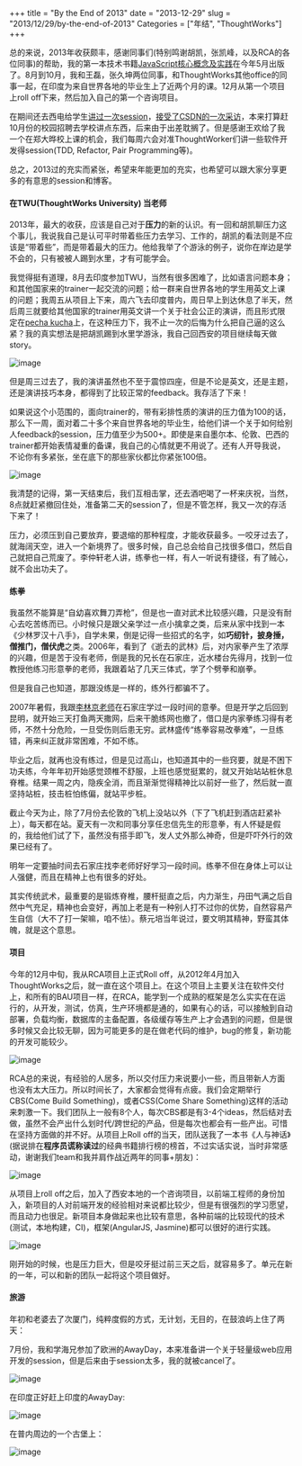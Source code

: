 +++
title = "By the End of 2013"
date = "2013-12-29"
slug = "2013/12/29/by-the-end-of-2013"
Categories = ["年结", "ThoughtWorks"]
+++


总的来说，2013年收获颇丰，感谢同事们(特别鸣谢胡凯，张凯峰，以及RCA的各位同事)的帮助，我的第一本技术书籍[JavaScript核心概念及实践](http://icodeit.org/jsccp/)在今年5月出版了。8月到10月，我和王磊，张久坤两位同事，和ThoughtWorks其他office的同事一起，在印度为来自世界各地的毕业生上了近两个月的课。12月从第一个项目上roll off下来，然后加入自己的第一个咨询项目。

在期间还去西电给学生[讲过一次session](http://blog.csdn.net/gy0305/article/details/9117859)，[接受了CSDN的一次采访](http://www.csdn.net/article/2013-05-29/2815458)，本来打算赶10月份的校园招聘去学校讲点东西，后来由于出差耽搁了。但是感谢王欢给了我一个在郑大晔校上课的机会，我们每周六会对准ThoughtWorker们讲一些软件开发得session(TDD, Refactor, Pair Programming等)。

总之，2013过的充实而紧张，希望来年能更加的充实，也希望可以跟大家分享更多的有意思的session和博客。

#### 在TWU(ThoughtWorks University) 当老师

2013年，最大的收获，应该是自己对于**压力**的新的认识。有一回和胡凯聊压力这个事儿，我说我自己是认可平时带着些压力去学习、工作的，胡凯的看法则是不应该是“带着些”，而是带着最大的压力。他给我举了个游泳的例子，说你在岸边是学不会的，只有被被人踢到水里，才有可能学会。

我觉得挺有道理，8月去印度参加TWU，当然有很多困难了，比如语言问题本身；和其他国家来的trainer一起交流的问题；给一群来自世界各地的学生用英文上课的问题；我周五从项目上下来，周六飞去印度普内，周日早上到达休息了半天，然后周三就要给其他国家的trainer用英文讲一个关于社会公正的演讲，而且形式限定在[pecha kucha](http://www.pechakucha.org/)上，在这种压力下，我不止一次的后悔为什么把自己逼的这么紧？我的真实想法是把胡凯踢到水里学游泳，我自己回西安的项目继续每天做story。

![image](http://abruzzi.github.com/images/2013/12/twu-prepare-resized.png)

但是周三过去了，我的演讲虽然也不至于震惊四座，但是不论是英文，还是主题，还是演讲技巧本身，都得到了比较正常的feedback。我存活了下来！

如果说这个小范围的，面向trainer的，带有彩排性质的演讲的压力值为100的话，那么下一周，面对着二十多个来自世界各地的毕业生，给他们讲一个关于如何给别人feedback的session，压力值至少为500+。即使是来自墨尔本、伦敦、巴西的trainer都开始表情凝重的备课，我自己的心情就更不用说了。还有人开导我说，不论你有多紧张，坐在底下的那些家伙都比你紧张100倍。

![image](http://abruzzi.github.com/images/2013/12/twu-discuss-resized.png)

我清楚的记得，第一天结束后，我们互相击掌，还去酒吧喝了一杯来庆祝，当然，8点就赶紧撤回住处，准备第二天的session了，但是不管怎样，我又一次的存活下来了！

压力，必须压到自己要放弃，要退缩的那种程度，才能收获最多。一咬牙过去了，就海阔天空，进入一个新境界了。很多时候，自己总会给自己找很多借口，然后自己就把自己荒废了。李仲轩老人讲，练拳也一样，有人一听说有捷径，有了贼心，就不会出功夫了。

#### 练拳

我虽然不能算是“自幼喜欢舞刀弄枪”，但是也一直对武术比较感兴趣，只是没有耐心去吃苦练而已。小时候只是跟父亲学过一点小擒拿之类，后来从家中找到一本《少林罗汉十八手》，自学未果，倒是记得一些招式的名字，如**巧纫针，披身捶，僧推门，僧伏虎**之类。2006年，看到了《逝去的武林》后，对内家拳产生了浓厚的兴趣，但是苦于没有老师，倒是我的兄长在石家庄，近水楼台先得月，找到一位教授他练习形意拳的老师，我跟着站了几天三体式，学了个劈拳和崩拳。

但是我自己也知道，那跟没练是一样的，练外行都骗不了。

2007年暑假，我跟[李林京老师](http://v.youku.com/v_show/id_XMjIzNTIyMjY0.html)在石家庄学过一段时间的意拳。但是开学之后回到昆明，就开始三天打鱼两天撒网，后来干脆练网也撤了，借口是内家拳练习得有老师，不然十分危险，一旦受伤则后患无穷。武林盛传“练拳容易改拳难”，一旦练错，再来纠正就非常困难，不如不练。

毕业之后，就再也没有练过，但是见过高山，也知道其中的一些窍要，就是不困下功夫练，今年年初开始感觉颈椎不舒服，上班也感觉挺累的，就又开始站站桩休息脊椎。结果一周之内，隐疾全消，而且渐渐觉得精神比以前好一些了，然后就一直坚持站桩，技击桩怕练偏，就站平步桩。

截止今天为止，除了7月份去伦敦的飞机上没站以外（下了飞机赶到酒店赶紧补上），每天都在站。夏天有一次和同事分享任忠信先生的形意拳，有人怀疑是假的，我给他们试了下，虽然没有搭手即飞，发人丈外那么神奇，但是吓吓外行的效果已经有了。

明年一定要抽时间去石家庄找李老师好好学习一段时间。练拳不但在身体上可以让人强健，而且在精神上也有很多的好处。

其实传统武术，最重要的是锻炼脊椎，腰杆挺直之后，内力渐生，丹田气满之后自然中气充足，精神也会变好，再加上老是有一种别人打不过你的优势，自然容易产生自信（大不了打一架嘛，咱不怯）。蔡元培当年说过，要文明其精神，野蛮其体魄，就是这个意思。


#### 项目

今年的12月中旬，我从RCA项目上正式Roll off，从2012年4月加入ThoughtWorks之后，就一直在这个项目上。在这个项目上主要关注在软件交付上，和所有的BAU项目一样，在RCA，能学到一个成熟的框架是怎么实实在在运行的，从开发，测试，仿真，生产环境都是通的，如果有心的话，可以接触到自动部署，负载均衡，数据库的主备配置，各级缓存等生产上才会遇到的问题，但是很多时候又会比较无聊，因为可能更多的是在做老代码的维护，bug的修复，新功能的开发可能较少。

![image](http://abruzzi.github.com/images/2013/12/rca-family-resized.png)

RCA总的来说，有经验的人居多，所以交付压力来说要小一些，而且带新人方面也没有太大压力。所以时间长了，大家都会觉得有点疲。我们会定期举行CBS(Come Build Something)，或者CSS(Come Share Something)这样的活动来刺激一下。我们团队上一般有8个人，每次CBS都是有3-4个ideas，然后结对去做，虽然不会产出什么划时代/跨世纪的产品，但是每次也都会有一些产出。可惜在坚持方面做的并不好。从项目上Roll off的当天，团队送我了一本书《人与神话》(据说排在**程序员谎称读过**的经典书籍排行榜的榜首，不过实话实说，当时非常感动，谢谢我们team和我并肩作战近两年的同事+朋友)：

![image](http://abruzzi.github.com/images/2013/12/rca-memory-resized.png)

从项目上roll off之后，加入了西安本地的一个咨询项目，以前端工程师的身份加入，新项目的人对前端开发的经验相对来说都比较少，但是有很强烈的学习愿望，而且动力也很足。新项目本身做起来也比较有意思，各种前端的比较现代的技术(测试，本地构建，CI)，框架(AngularJS, Jasmine)都可以很好的进行实践。

![image](http://abruzzi.github.com/images/2013/12/gis-front-end-resized.png)

刚开始的时候，也是压力巨大，但是咬牙挺过前三天之后，就容易多了。单元在新的一年，可以和新的团队一起将这个项目做好。

#### 旅游
年初和老婆去了次厦门，纯粹度假的方式，无计划，无目的，在鼓浪屿上住了两天：


7月份，我和学海兄参加了欧洲的AwayDay，本来准备讲一个关于轻量级web应用开发的session，但是后来由于session太多，我的就被cancel了。

![image](http://abruzzi.github.com/images/2013/12/london-eye-resized.png)


在印度正好赶上印度的AwayDay:

![image](http://abruzzi.github.com/images/2013/12/india-away-day-resized.png)

在普内周边的一个古堡上：

![image](http://abruzzi.github.com/images/2013/12/india-hiking-resized.png)
